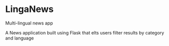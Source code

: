 # LingaNews
Multi-lingual news app

A News application built using Flask that elts users filter results by category and language
